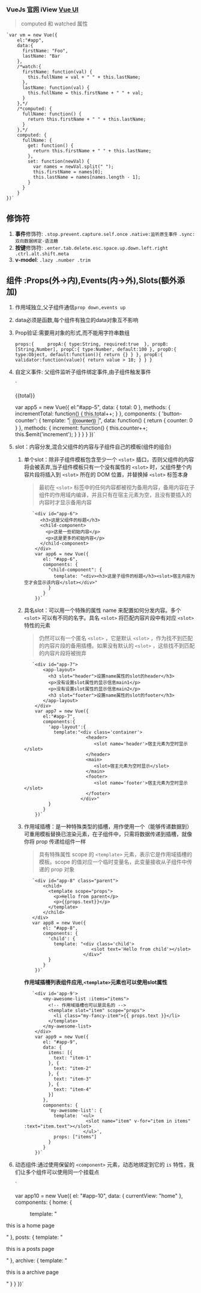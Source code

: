 ### VueJs [官网](https://cn.vuejs.org) iView [Vue UI](https://www.iviewui.com/)
> computed 和  watched 属性
   
    `var vm = new Vue({
        el:"#app",
        data:{
          firstName: "Foo",
          lastName: "Bar
        },
        /*watch:{
          firstName: function(val) {
            this.fullName = val + " " + this.lastName;
          },
          lastName: function(val) {
            this.fullName = this.firstName + " " + val;
          }
        },*/
        /*computed: {
          fullName: function() {
            return this.firstName + " " + this.lastName;
          }
        },*/
        computed: {
          fullName: {
            get: function() {
              return this.firstName + " " + this.lastName;
            },
            set: function(newVal) {
              var names = newVal.split(" ");
              this.firstName = names[0];
              this.lastName = names[names.length - 1];
            }
          }
        }
    })`
## 修饰符
   1. **事件**修饰符:
      `.stop.prevent.capture.self.once` `.native:监听原生事件` `.sync:双向数据绑定-语法糖`
   2. **按键**修饰符:
      `.enter.tab.delete.esc.space.up.down.left.right .ctrl.alt.shift.meta`
   3. **v-model**:
      `.lazy .number .trim`
## 组件 :Props(外->内),Events(内->外),Slots(额外添加)
   1. 作用域独立,父子组件通信`prop down,events up`
   2. data必须是函数,每个组件有独立的data对象互不影响
   3. Prop验证:需要用对象的形式,而不能用字符串数组

        `props:{    
          propA:{
            type:String,
            required:true 
          },
          propB:[String,Number],
          propC:{
            type:Number,
            default:100
          },
          propD:{
            type:Object,
            default:function(){
              return {}
            }
          },
          propE:{
            validator:function(value){
              return value > 10;
            }
          }
        }`
   4. 自定义事件: 父组件监听子组件绑定事件,由子组件触发事件
   
        `<div id="app-5">
           <p>{{total}}</p>
           <button-counter v-on:increment="incrementTotal"></button-counter>
           <button-counter v-on:increment="incrementTotal"></button-counter>
         </div>
         var app5 = new Vue({
          el:"#app-5",
          data: {
            total: 0
          },
          methods: {
            incrementTotal: function() {
              this.total++;
            }
          },
          components: {
            'button-counter': {
              template: "<button v-on:click='increment'>{{counter}}</button>",
              data: function() {
                return {
                  counter: 0
                }
              },
              methods: {
                increment: function() {
                  this.counter++;
                  this.$emit('increment');
                }
              }
            }
          }
        })`
   5. slot：内容分发,混合父组件的内容与子组件自己的模板(组件的组合)
      1. 单个slot：除非子组件模板包含至少一个 `<slot>` 插口，否则父组件的内容将会被丢弃,当子组件模板只有一个没有属性的 `<slot>` 时，父组件整个内容片段将插入到 `<slot>` 所在的 DOM 位置，并替换掉 `<slot>` 标签本身
          > 最初在 `<slot>` 标签中的任何内容都被视为备用内容，备用内容在子组件的作用域内编译，并且只有在宿主元素为空，且没有要插入的内容时才显示备用内容
      
                `<div id="app-6">
                   <h3>这是父组件的标题</h3>
                   <child-component>
                     <p>这是一些初始内容</p>
                     <p>这是更多的初始内容</p>
                   </child-component>
                 </div>
                 var app6 = new Vue({
                    el: "#app-6",
                    components: {
                      "child-component": {
                        template: "<div><h3>这是子组件的标题</h3><slot>宿主内容为空才会显示该内容</slot></div>"
                      }
                    }
                 })`
      2. 具名slot：可以用一个特殊的属性 name 来配置如何分发内容。多个 `<slot>` 可以有不同的名字。具名 `<slot>` 将匹配内容片段中有对应 `<slot>` 特性的元素 
          > 仍然可以有一个匿名 `<slot>` ，它是默认 `<slot>` ，作为找不到匹配的内容片段的备用插槽。如果没有默认的 `<slot>` ，这些找不到匹配的内容片段将被抛弃
              
                `<div id="app-7">
                    <app-layout>
                      <h3 slot="header">设置name属性的slot的header</h3>
                      <p>没有设置slot属性的显示信息main1</p>
                      <p>没有设置slot属性的显示信息main2</p>
                      <h3 slot="footer">设置name属性的slot的footer</h3>
                    </app-layout>
                 </div>
                 var app7 = new Vue({
                    el:"#app-7",
                    components:{
                      'app-layout':{
                        template:"<div class='container'>
                                    <header>
                                       <slot name='header'>宿主元素为空时显示</slot>
                                    </header>
                                    <main>
                                       <slot>宿主元素为空时显示</slot>
                                    </main>
                                    <footer>
                                       <slot name='footer'>宿主元素为空时显示</slot>
                                    </footer>
                                  </div>"
                      }
                    }
                 })`
      3. 作用域插槽：是一种特殊类型的插槽，用作使用一个（能够传递数据到）可重用模板替换已渲染元素，在子组件中，只需将数据传递到插槽，就像你将 prop 传递给组件一样
          > 具有特殊属性 scope 的 `<template>` 元素，表示它是作用域插槽的模板。scope 的值对应一个临时变量名，此变量接收从子组件中传递的 prop 对象

                `<div id="app-8" class="parent">
                    <child>
                      <template scope="props">
                        <p>Hello from parent</p>
                        <p>{{props.text}}</p>
                      </template>
                    </child>
                </div>
                var app8 = new Vue({
                    el: "#app-8",
                    components: {
                      'child': {
                        template: "<div class='child'>
                                      <slot text='Hello from child'></slot>
                                   </div>"
                      }
                    }
                 })`
                 
            **作用域插槽列表组件应用,`<template>`元素也可以使用slot属性**
            
                `<div id='app-9'>
                    <my-awesome-list :items="items">
                      <!-- 作用域插槽也可以是具名的 -->
                      <template slot="item" scope="props">
                        <li class="my-fancy-item">{{ props.text }}</li>
                      </template>
                    </my-awesome-list>
                 </div>
                 var app9 = new Vue({
                    el: "#app-9",
                    data: {
                      items: [{
                        text: "item-1"
                      }, {
                        text: "item-2"
                      }, {
                        text: "item-3"
                      }, {
                        text: "item-4"
                      }]
                    },
                    components: {
                      'my-awesome-list': {
                        template: '<ul>
                                    <slot name="item" v-for="item in items" :text="item.text"></slot>
                                   </ul>',
                        props: ["items"]
                      }
                    }
                 })`
   6. 动态组件:通过使用保留的 `<component>` 元素，动态地绑定到它的 `is` 特性，我们让多个组件可以使用同一个挂载点
    
        `<div id="app-10">
            <componet :is="currentView"></component>
         </div>
         var app10 = new Vue({
            el: "#app-10",
            data: {
               currentView: "home"
            },
            components: {
               home: {
                 template: "<p>this is a home page</p>"
               },
               posts: {
                 template: "<p>this is a posts page</p>"
               },
               archive: {
                 template: "<p>this is a archive page</p>"
               }
            }
          })`
      

